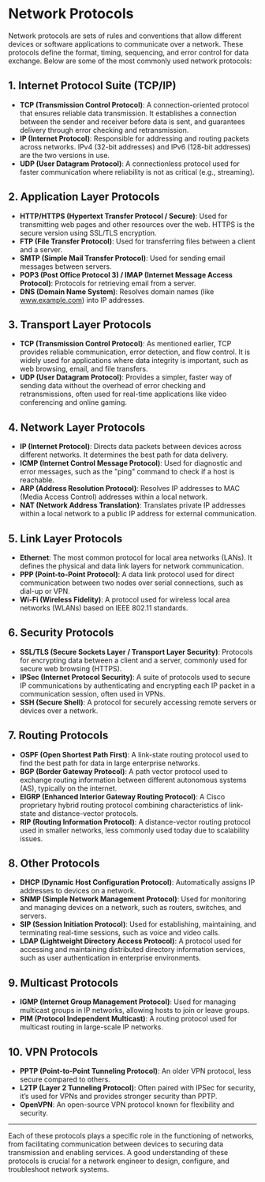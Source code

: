 # Network Protocols

Network protocols are sets of rules and conventions that allow different devices or software applications to communicate over a network. These protocols define the format, timing, sequencing, and error control for data exchange. Below are some of the most commonly used network protocols:

## 1. Internet Protocol Suite (TCP/IP)

- **TCP (Transmission Control Protocol)**: A connection-oriented protocol that ensures reliable data transmission. It establishes a connection between the sender and receiver before data is sent, and guarantees delivery through error checking and retransmission.
- **IP (Internet Protocol)**: Responsible for addressing and routing packets across networks. IPv4 (32-bit addresses) and IPv6 (128-bit addresses) are the two versions in use.
- **UDP (User Datagram Protocol)**: A connectionless protocol used for faster communication where reliability is not as critical (e.g., streaming).

## 2. Application Layer Protocols

- **HTTP/HTTPS (Hypertext Transfer Protocol / Secure)**: Used for transmitting web pages and other resources over the web. HTTPS is the secure version using SSL/TLS encryption.
- **FTP (File Transfer Protocol)**: Used for transferring files between a client and a server.
- **SMTP (Simple Mail Transfer Protocol)**: Used for sending email messages between servers.
- **POP3 (Post Office Protocol 3) / IMAP (Internet Message Access Protocol)**: Protocols for retrieving email from a server.
- **DNS (Domain Name System)**: Resolves domain names (like www.example.com) into IP addresses.

## 3. Transport Layer Protocols

- **TCP (Transmission Control Protocol)**: As mentioned earlier, TCP provides reliable communication, error detection, and flow control. It is widely used for applications where data integrity is important, such as web browsing, email, and file transfers.
- **UDP (User Datagram Protocol)**: Provides a simpler, faster way of sending data without the overhead of error checking and retransmissions, often used for real-time applications like video conferencing and online gaming.

## 4. Network Layer Protocols

- **IP (Internet Protocol)**: Directs data packets between devices across different networks. It determines the best path for data delivery.
- **ICMP (Internet Control Message Protocol)**: Used for diagnostic and error messages, such as the "ping" command to check if a host is reachable.
- **ARP (Address Resolution Protocol)**: Resolves IP addresses to MAC (Media Access Control) addresses within a local network.
- **NAT (Network Address Translation)**: Translates private IP addresses within a local network to a public IP address for external communication.

## 5. Link Layer Protocols

- **Ethernet**: The most common protocol for local area networks (LANs). It defines the physical and data link layers for network communication.
- **PPP (Point-to-Point Protocol)**: A data link protocol used for direct communication between two nodes over serial connections, such as dial-up or VPN.
- **Wi-Fi (Wireless Fidelity)**: A protocol used for wireless local area networks (WLANs) based on IEEE 802.11 standards.

## 6. Security Protocols

- **SSL/TLS (Secure Sockets Layer / Transport Layer Security)**: Protocols for encrypting data between a client and a server, commonly used for secure web browsing (HTTPS).
- **IPSec (Internet Protocol Security)**: A suite of protocols used to secure IP communications by authenticating and encrypting each IP packet in a communication session, often used in VPNs.
- **SSH (Secure Shell)**: A protocol for securely accessing remote servers or devices over a network.

## 7. Routing Protocols

- **OSPF (Open Shortest Path First)**: A link-state routing protocol used to find the best path for data in large enterprise networks.
- **BGP (Border Gateway Protocol)**: A path vector protocol used to exchange routing information between different autonomous systems (AS), typically on the internet.
- **EIGRP (Enhanced Interior Gateway Routing Protocol)**: A Cisco proprietary hybrid routing protocol combining characteristics of link-state and distance-vector protocols.
- **RIP (Routing Information Protocol)**: A distance-vector routing protocol used in smaller networks, less commonly used today due to scalability issues.

## 8. Other Protocols

- **DHCP (Dynamic Host Configuration Protocol)**: Automatically assigns IP addresses to devices on a network.
- **SNMP (Simple Network Management Protocol)**: Used for monitoring and managing devices on a network, such as routers, switches, and servers.
- **SIP (Session Initiation Protocol)**: Used for establishing, maintaining, and terminating real-time sessions, such as voice and video calls.
- **LDAP (Lightweight Directory Access Protocol)**: A protocol used for accessing and maintaining distributed directory information services, such as user authentication in enterprise environments.

## 9. Multicast Protocols

- **IGMP (Internet Group Management Protocol)**: Used for managing multicast groups in IP networks, allowing hosts to join or leave groups.
- **PIM (Protocol Independent Multicast)**: A routing protocol used for multicast routing in large-scale IP networks.

## 10. VPN Protocols

- **PPTP (Point-to-Point Tunneling Protocol)**: An older VPN protocol, less secure compared to others.
- **L2TP (Layer 2 Tunneling Protocol)**: Often paired with IPSec for security, it’s used for VPNs and provides stronger security than PPTP.
- **OpenVPN**: An open-source VPN protocol known for flexibility and security.

---

Each of these protocols plays a specific role in the functioning of networks, from facilitating communication between devices to securing data transmission and enabling services. A good understanding of these protocols is crucial for a network engineer to design, configure, and troubleshoot network systems.
